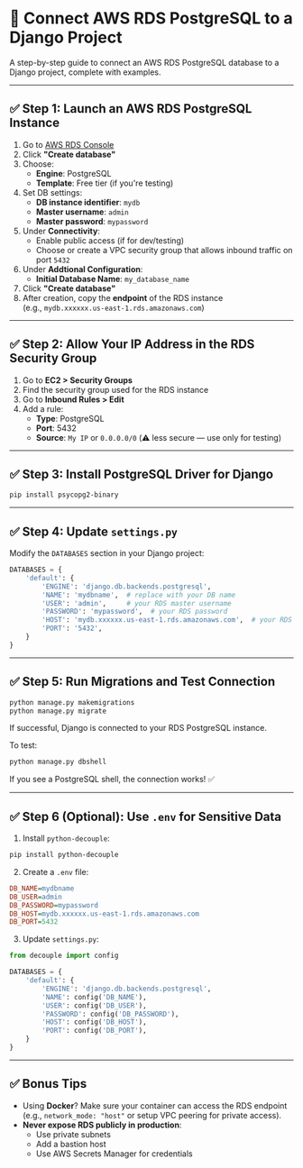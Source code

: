 # 🔗 Connect AWS RDS PostgreSQL to a Django Project

A step-by-step guide to connect an AWS RDS PostgreSQL database to a Django project, complete with examples.

---

## ✅ Step 1: Launch an AWS RDS PostgreSQL Instance

1. Go to [AWS RDS Console](https://console.aws.amazon.com/rds)
2. Click **"Create database"**
3. Choose:
   - **Engine**: PostgreSQL
   - **Template**: Free tier (if you're testing)
4. Set DB settings:
   - **DB instance identifier**: `mydb`
   - **Master username**: `admin`
   - **Master password**: `mypassword`
5. Under **Connectivity**:
   - Enable public access (if for dev/testing)
   - Choose or create a VPC security group that allows inbound traffic on port `5432`
6. Under **Addtional Configuration**:
   - **Initial Database Name**: `my_database_name`
7. Click **"Create database"**
8. After creation, copy the **endpoint** of the RDS instance  
   (e.g., `mydb.xxxxxx.us-east-1.rds.amazonaws.com`)

---

## ✅ Step 2: Allow Your IP Address in the RDS Security Group

1. Go to **EC2 > Security Groups**
2. Find the security group used for the RDS instance
3. Go to **Inbound Rules > Edit**
4. Add a rule:
   - **Type**: PostgreSQL
   - **Port**: 5432
   - **Source**: `My IP` or `0.0.0.0/0` (⚠️ less secure — use only for testing)

---

## ✅ Step 3: Install PostgreSQL Driver for Django

```bash
pip install psycopg2-binary
```

---

## ✅ Step 4: Update `settings.py`

Modify the `DATABASES` section in your Django project:

```python
DATABASES = {
    'default': {
        'ENGINE': 'django.db.backends.postgresql',
        'NAME': 'mydbname',  # replace with your DB name
        'USER': 'admin',     # your RDS master username
        'PASSWORD': 'mypassword',  # your RDS password
        'HOST': 'mydb.xxxxxx.us-east-1.rds.amazonaws.com',  # your RDS endpoint
        'PORT': '5432',
    }
}
```

---

## ✅ Step 5: Run Migrations and Test Connection

```bash
python manage.py makemigrations
python manage.py migrate
```

If successful, Django is connected to your RDS PostgreSQL instance.

To test:

```bash
python manage.py dbshell
```

If you see a PostgreSQL shell, the connection works! ✅

---

## ✅ Step 6 (Optional): Use `.env` for Sensitive Data

1. Install `python-decouple`:

```bash
pip install python-decouple
```

2. Create a `.env` file:

```ini
DB_NAME=mydbname
DB_USER=admin
DB_PASSWORD=mypassword
DB_HOST=mydb.xxxxxx.us-east-1.rds.amazonaws.com
DB_PORT=5432
```

3. Update `settings.py`:

```python
from decouple import config

DATABASES = {
    'default': {
        'ENGINE': 'django.db.backends.postgresql',
        'NAME': config('DB_NAME'),
        'USER': config('DB_USER'),
        'PASSWORD': config('DB_PASSWORD'),
        'HOST': config('DB_HOST'),
        'PORT': config('DB_PORT'),
    }
}
```

---

## ✅ Bonus Tips

- Using **Docker**? Make sure your container can access the RDS endpoint (e.g., `network_mode: "host"` or setup VPC peering for private access).
- **Never expose RDS publicly in production**:
  - Use private subnets
  - Add a bastion host
  - Use AWS Secrets Manager for credentials
